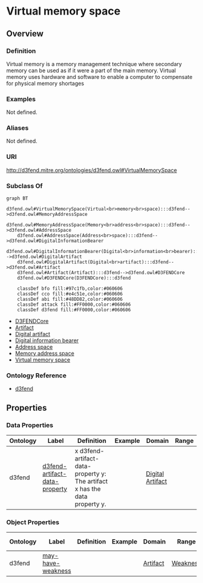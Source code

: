 # Virtual memory space

## Overview

### Definition
Virtual memory is a memory management technique where secondary memory can be used as if it were a part of the main memory. Virtual memory uses hardware and software to enable a computer to compensate for physical memory shortages

### Examples
Not defined.

### Aliases
Not defined.

### URI
http://d3fend.mitre.org/ontologies/d3fend.owl#VirtualMemorySpace

### Subclass Of
```mermaid
graph BT
    d3fend.owl#VirtualMemorySpace(Virtual<br>memory<br>space):::d3fend-->d3fend.owl#MemoryAddressSpace
    d3fend.owl#MemoryAddressSpace(Memory<br>address<br>space):::d3fend-->d3fend.owl#AddressSpace
    d3fend.owl#AddressSpace(Address<br>space):::d3fend-->d3fend.owl#DigitalInformationBearer
    d3fend.owl#DigitalInformationBearer(Digital<br>information<br>bearer):::d3fend-->d3fend.owl#DigitalArtifact
    d3fend.owl#DigitalArtifact(Digital<br>artifact):::d3fend-->d3fend.owl#Artifact
    d3fend.owl#Artifact(Artifact):::d3fend-->d3fend.owl#D3FENDCore
    d3fend.owl#D3FENDCore(D3FENDCore):::d3fend
    
    classDef bfo fill:#97c1fb,color:#060606
    classDef cco fill:#e4c51e,color:#060606
    classDef abi fill:#48DD82,color:#060606
    classDef attack fill:#FF0000,color:#060606
    classDef d3fend fill:#FF0000,color:#060606
```

- [D3FENDCore](/docs/ontology/reference/model/D3FENDCore/D3FENDCore.md)
- [Artifact](/docs/ontology/reference/model/D3FENDCore/Artifact/Artifact.md)
- [Digital artifact](/docs/ontology/reference/model/D3FENDCore/Artifact/Digital%20artifact/Digital%20artifact.md)
- [Digital information bearer](/docs/ontology/reference/model/D3FENDCore/Artifact/Digital%20artifact/Digital%20information%20bearer/Digital%20information%20bearer.md)
- [Address space](/docs/ontology/reference/model/D3FENDCore/Artifact/Digital%20artifact/Digital%20information%20bearer/Address%20space/Address%20space.md)
- [Memory address space](/docs/ontology/reference/model/D3FENDCore/Artifact/Digital%20artifact/Digital%20information%20bearer/Address%20space/Memory%20address%20space/Memory%20address%20space.md)
- [Virtual memory space](/docs/ontology/reference/model/D3FENDCore/Artifact/Digital%20artifact/Digital%20information%20bearer/Address%20space/Memory%20address%20space/Virtual%20memory%20space/Virtual%20memory%20space.md)


### Ontology Reference
- [d3fend](http://d3fend.mitre.org/ontologies/d3fend.owl#)

## Properties
### Data Properties
| Ontology | Label | Definition | Example | Domain | Range |
|----------|-------|------------|---------|--------|-------|
| d3fend | [d3fend-artifact-data-property](http://d3fend.mitre.org/ontologies/d3fend.owl#d3fend-artifact-data-property) | x d3fend-artifact-data-property y: The artifact x has the data property y. |  | [Digital Artifact](/docs/ontology/reference/model/D3FENDCore/Artifact/Digital%20artifact/Digital%20artifact.md) | []() |

### Object Properties
| Ontology | Label | Definition | Example | Domain | Range | Inverse Of |
|----------|-------|------------|---------|--------|-------|------------|
| d3fend | [may-have-weakness](http://d3fend.mitre.org/ontologies/d3fend.owl#may-have-weakness) |  |  | [Artifact](/docs/ontology/reference/model/D3FENDCore/Artifact/Artifact.md) | [Weakness](/docs/ontology/reference/model/D3FENDCore/Weakness/Weakness.md) | []() |

